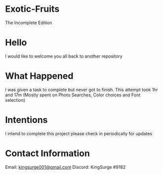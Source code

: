 # Exotic-Fruits
The Incomplete Edition

# Hello
I would like to welcome you all back to another repository

# What Happened
I was given a task to complete but never got to finish. This attempt took 1hr and 17m (Mostly spent on Photo Searches, Color choices and Font selection)


# Intentions
I intend to complete this project please check in periodically for updates

# Contact Information
Email: kingsurge001@gmail.com
Discord: KingSurge #9182
